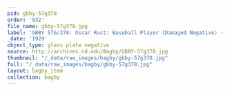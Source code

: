 ```yaml
---
pid: gbby-57g378
order: '932'
file_name: gbby-57g378.jpg
label: 'GBBY 57G/378: Oscar Rust: Baseball Player (Damaged Negative) - 1929'
_date: '1929'
object_type: glass plate negative
source: http://archives.nd.edu/Bagby/GBBY-57g378.jpg
thumbnail: "/_data/raw_images/bagby/gbby-57g378.jpg"
full: "/_data/raw_images/bagby/gbby-57g378.jpg"
layout: bagby_item
collection: bagby
---
```

